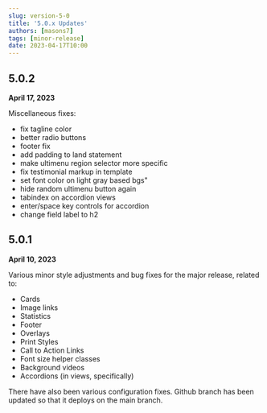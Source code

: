 ```yaml
---
slug: version-5-0
title: '5.0.x Updates'
authors: [masons7]
tags: [minor-release]
date: 2023-04-17T10:00
---
```


## 5.0.2
**April 17, 2023**

Miscellaneous fixes:

* fix tagline color
* better radio buttons
* footer fix
* add padding to land statement
* make ultimenu region selector more specific
* fix testimonial markup in template
* set font color on light gray based bgs"
* hide random ultimenu button again
* tabindex on accordion views
* enter/space key controls for accordion
* change field label to h2

## 5.0.1
**April 10, 2023**

Various minor style adjustments and bug fixes for the major release, related to:

* Cards
* Image links
* Statistics
* Footer
* Overlays
* Print Styles 
* Call to Action Links
* Font size helper classes
* Background videos
* Accordions (in views, specifically)

There have also been various configuration fixes. Github branch has been updated so that it deploys on the main branch.